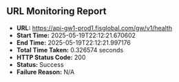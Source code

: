 ## URL Monitoring Report

- **URL:** https://api-gw1-prod1.fisglobal.com/gw/v1/health
- **Start Time:** 2025-05-19T22:12:21.670602
- **End Time:** 2025-05-19T22:12:21.997176
- **Total Time Taken:** 0.326574 seconds
- **HTTP Status Code:** 200
- **Status:** Success
- **Failure Reason:** N/A
